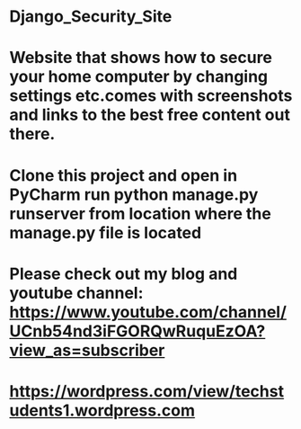 # Django_Security_Site
# Website that shows how to secure your home computer by changing settings etc.comes with screenshots and links to the best free content out there.

# Clone this project and open in PyCharm run python manage.py runserver from location where the manage.py file is located
# Please check out my blog and youtube channel: https://www.youtube.com/channel/UCnb54nd3iFGORQwRuquEzOA?view_as=subscriber
#                                               https://wordpress.com/view/techstudents1.wordpress.com

